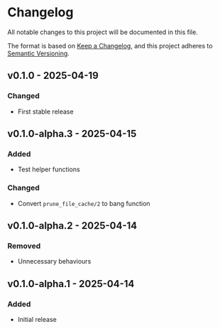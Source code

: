 # Changelog

All notable changes to this project will be documented in this file.

The format is based on [Keep a Changelog](https://keepachangelog.com/en/1.1.0/),
and this project adheres to [Semantic Versioning](https://semver.org/spec/v2.0.0.html).

## v0.1.0 - 2025-04-19

### Changed

- First stable release

## v0.1.0-alpha.3 - 2025-04-15

### Added

- Test helper functions

### Changed

- Convert `prune_file_cache/2` to bang function

## v0.1.0-alpha.2 - 2025-04-14

### Removed

- Unnecessary behaviours

## v0.1.0-alpha.1 - 2025-04-14

### Added

- Initial release
